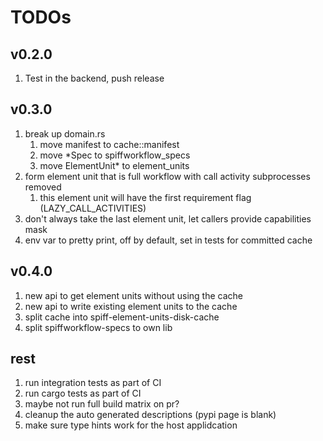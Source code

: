 # TODOs

## v0.2.0

1. Test in the backend, push release

## v0.3.0

1. break up domain.rs
   1. move manifest to cache::manifest
   1. move *Spec to spiffworkflow_specs
   1. move ElementUnit* to element_units
1. form element unit that is full workflow with call activity subprocesses removed
   1. this element unit will have the first requirement flag (LAZY_CALL_ACTIVITIES)
1. don't always take the last element unit, let callers provide capabilities mask
1. env var to pretty print, off by default, set in tests for committed cache

## v0.4.0

1. new api to get element units without using the cache
1. new api to write existing element units to the cache
1. split cache into spiff-element-units-disk-cache
1. split spiffworkflow-specs to own lib

## rest

1. run integration tests as part of CI
1. run cargo tests as part of CI
1. maybe not run full build matrix on pr?
1. cleanup the auto generated descriptions (pypi page is blank)
1. make sure type hints work for the host applidcation